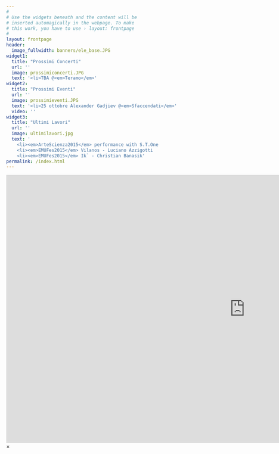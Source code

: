 ```yaml
---
#
# Use the widgets beneath and the content will be
# inserted automagically in the webpage. To make
# this work, you have to use › layout: frontpage
#
layout: frontpage
header:
  image_fullwidth: banners/ele_base.JPG
widget1:
  title: "Prossimi Concerti"
  url: ''
  image: prossimiconcerti.JPG
  text: '<li>TBA @<em>Teramo</em>'
widget2:
  title: "Prossimi Eventi"
  url: ''
  image: prossimieventi.JPG
  text: '<li>25 ottobre Alexander Gadjiev @<em>Sfaccendati</em>'
  video: ''
widget3:
  title: "Ultimi Lavori"
  url: ''
  image: ultimilavori.jpg
  text: '
    <li><em>ArteScienza2015</em> performance with S.T.One
    <li><em>EMUFes2015</em> Vilanos - Luciano Azzigotti
    <li><em>EMUFes2015</em> Ik` - Christian Banasik'
permalink: /index.html
---
```


<div id="videoModal" class="reveal-modal large" data-reveal="">
  <div class="flex-video widescreen vimeo" style="display: block;">
    <iframe width="1280" height="720" src="https://www.youtube.com/embed/3b5zCFSmVvU" frameborder="0" allowfullscreen></iframe>
  </div>
  <a class="close-reveal-modal">&#215;</a>
</div>
